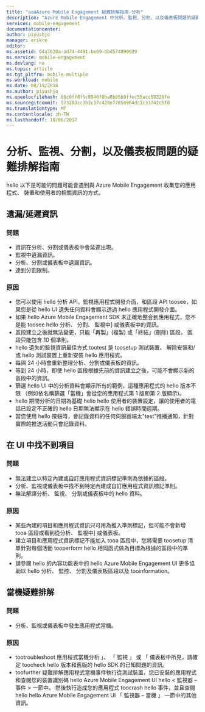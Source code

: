 ```yaml
---
title: "aaaAzure Mobile Engagement 疑難排解指南-分析"
description: "Azure Mobile Engagement 中分析、監視、分割，以及儀表板問題的疑難排解指南"
services: mobile-engagement
documentationcenter: 
author: piyushjo
manager: erikre
editor: 
ms.assetid: 04a7020a-ad74-4491-be69-0bd574890029
ms.service: mobile-engagement
ms.devlang: na
ms.topic: article
ms.tgt_pltfrm: mobile-multiple
ms.workload: mobile
ms.date: 08/19/2016
ms.author: piyushjo
ms.openlocfilehash: 69c6ff8f5c8540f8ba8b85b9ffec55acc59329fe
ms.sourcegitcommit: 523283cc1b3c37c428e77850964dc1c33742c5f0
ms.translationtype: MT
ms.contentlocale: zh-TW
ms.lasthandoff: 10/06/2017
---
```

# <a name="troubleshooting-guide-for-analytics-monitoring-segmentation-and-dashboard-issues"></a>分析、監視、分割，以及儀表板問題的疑難排解指南
hello 以下是可能的問題可能會遇到與 Azure Mobile Engagement 收集您的應用程式、 裝置和使用者的相關資訊的方式。

## <a name="missingdelayed-information"></a>遺漏/延遲資訊
### <a name="issue"></a>問題
* 資訊在分析、分割或儀表板中會延遲出現。
* 監視中遺漏資訊。
* 分析、分割或儀表板中遺漏資訊。
* 達到分割限制。

### <a name="causes"></a>原因
* 您可以使用 hello 分析 API，監視應用程式開發介面，和區段 API toosee，如果您是從 hello UI 遺失任何資料會顯示透過 hello 應用程式開發介面。
* 如果 hello Azure Mobile Engagement SDK 未正確地整合到應用程式，您不是能 toosee hello 分析、 分割、 監視中] 或儀表板中的資訊。
* 區段建立之後就無法變更，只能「再製」(複製) 或「終結」(刪除) 區段。 區段只能包含 10 個準則。
* hello 遺失的監視資訊最佳方式 tootest 是 toosetup 測試裝置、 解除安裝和/或 hello 測試裝置上重新安裝 hello 應用程式。
* 每隔 24 小時會重新整理分析、分割或儀表板的資訊。
* 等到 24 小時，即使 hello 區段根據先前的資訊建立之後，可能不會顯示新的區段中的資訊。
* 篩選 hello UI 中的分析資料會顯示所有的範例，這種應用程式的 hello 版本不限 （例如依名稱篩選「當機」會從您的應用程式第 1 版和第 2 版顯示)。
* hello 期間分析的日期為基礎 hello hello 使用者的裝置設定，讓的使用者的電話已設定不正確的 hello 日期無法顯示在 hello 錯誤時間週期。
* 當您使用 hello 按鈕時，會記錄資料的任何伺服器端太"test"推播通知，針對實際的推送活動只會記錄資料。

## <a name="cant-locate-items-in-ui"></a>在 UI 中找不到項目
### <a name="issue"></a>問題
* 無法建立以特定內建或自訂應用程式資訊標記準則為依據的區段。
* 分析、監視或儀表板中找不到特定內建或自訂應用程式資訊標記準則。
* 無法解譯分析、 監視、 分割或儀表板中的 hello 資料。

### <a name="causes"></a>原因
* 某些內建的項目和應用程式資訊只可用為推入準則標記，但可能不會新增 tooa 區段或看到從分析、 監視中] 或儀表板。 
* 建立項目和應用程式資訊標記不能加入 tooa 區段中，您將需要 toosetup 清單針對每個活動 tooperform hello 相同函式做為目標為根據的區段中的準則。
* 請參閱 hello 的內容功能表中的 hello Azure Mobile Engagement UI 更多協助以 hello 分析、 監控、 分割及儀表板區段以及 tooinformation。

## <a name="crash-troubleshooting"></a>當機疑難排解
### <a name="issue"></a>問題
* 分析、監視或儀表板中發生應用程式當機。

### <a name="causes"></a>原因
* tootroubleshoot 應用程式當機分析 」、 「 監視 」 或 「 儀表板中所見，請確定 toocheck hello 版本和舊版的 hello SDK 的已知問題的資訊。
* toofurther 疑難排解應用程式當機事件執行從測試裝置，您已安裝的應用程式和查閱您的裝置識別碼 hello Azure Mobile Engagement UI hello < 監視器 – 事件 > 一節中。 然後執行造成您的應用程式 toocrash hello 事件，並且查閱 hello hello Azure Mobile Engagement UI 「 監視器 – 當機 」 一節中的其他資訊。 

